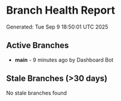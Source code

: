# Branch Health Report
Generated: Tue Sep  9 18:50:01 UTC 2025

## Active Branches
- **main** - 9 minutes ago by Dashboard Bot

## Stale Branches (>30 days)
No stale branches found
